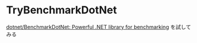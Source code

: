 # TryBenchmarkDotNet

[dotnet/BenchmarkDotNet: Powerful .NET library for benchmarking](https://github.com/dotnet/BenchmarkDotNet) を試してみる
